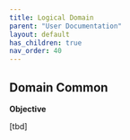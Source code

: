 ```yaml
---
title: Logical Domain
parent: "User Documentation"
layout: default
has_children: true
nav_order: 40
---
```

## Domain Common
**Objective**

[tbd]